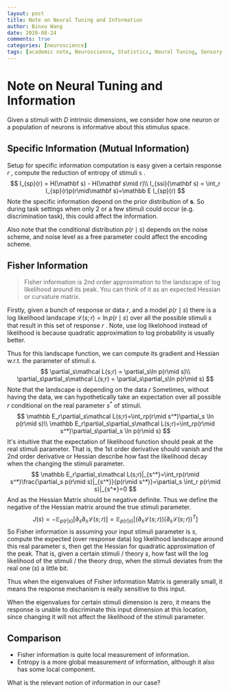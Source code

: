 ```yaml
---
layout: post
title: Note on Neural Tuning and Information
author: Binxu Wang
date: 2020-08-24
comments: true
categories: [neuroscience]
tags: [academic note, Neuroscience, Statistics, Neural Tuning, Sensory Neuroscience, Information Theory]
---
```


# Note on Neural Tuning and Information

Given a stimuli with $D$ intrinsic dimensions, we consider how one neuron or a population of neurons is informative about this stimulus space. 

## Specific Information (Mutual Information)

Setup for specific information computation is easy given a certain response  $r$ , compute the reduction of entropy of stimuli $\mathbb s$ . 
$$
I_{sp}(r) = H(\mathbf s) - H(\mathbf s\mid r)\\
I_{ssi}(\mathbf s) = \int_r I_{sp}(r)p(r\mid\mathbf s)=\mathbb E I_{sp}(r)
$$
Note the specific information depend on the prior distribution of $\mathbf s$. So during task settings when only 2 or a few stimuli could occur (e.g. discrimination task), this could affect the information. 

Also note that the conditional distribution $p(r\mid s)$ depends on the noise scheme, and noise level as a free parameter could affect the encoding scheme. 





## Fisher Information

> Fisher information is 2nd order approximation to the landscape of log likelihood around its peak. You can think of it as an expected Hessian or curvature matrix. 

Firstly, given a bunch of response or data $r$, and a model $p(r\mid s)$ there is a log likelihood landscape $\mathcal L(s;r)=\ln p(r\mid s)$ over all the possible stimuli $s$ that result in this set of response $r$ . Note, use log likelohood instead of likelihood is because quadratic approximation to log probability is usually better. 

Thus for this landscape function, we can compute its gradient and Hessian w.r.t. the parameter of stimuli $s$. 
$$
\partial_s\mathcal L(s;r) = \partial_s\ln p(r\mid s)\\
\partial_s\partial_s\mathcal L(s;r) = \partial_s\partial_s\ln p(r\mid s)
$$
Note that the landscape is depending on the data $r$ Sometimes, without having the data, we can hypothetically take an expectation over all possible $r$ conditional on the real parameter $s^*$ of stimuli. 
$$
\mathbb E_r\partial_s\mathcal L(s;r)=\int_rp(r\mid s^*)\partial_s \ln p(r\mid s)\\
\mathbb E_r\partial_s\partial_s\mathcal L(s;r)=\int_rp(r\mid s^*)\partial_s\partial_s \ln p(r\mid s)
$$
It's intuitive that the expectation of likelihood function should peak at the real stimuli parameter. That is, the 1st order derivative should vanish and the 2nd order derivative or Hessian describe how fast the likelihood decay when the changing the stimuli parameter. 
$$
\mathbb E_r\partial_s\mathcal L(s;r)|_{s^*}=\int_rp(r\mid s^*)\frac{\partial_s p(r\mid s)|_{s^*}}{p(r\mid s^*)}=\partial_s \int_r p(r\mid s)|_{s^*}=0
$$
And as the Hessian Matrix should be negative definite. Thus we define the negative of the Hessian matrix around the true stimuli parameter. 
$$
J(s)=-\mathbb E_{p(r|s)}[\partial_s\partial_s\mathcal L(s;r)]= \mathbb E_{p(r|s)}[(\partial_s\mathcal L(s;r))(\partial_s\mathcal L(s;r))^T]
$$
So Fisher information is assuming your input stimuli parameter is $s$, compute the expected (over response data) log likelihood landscape around this real parameter $s$, then get the Hessian for quadratic approximation of the peak. That is, given a certain stimuli / theory $s$, how fast will the log likelihood of the stimuli / the theory drop, when the stimuli  deviates from the real one ($s$) a little bit. 

Thus when the eigenvalues of Fisher information Matrix is generally small, it means the response mechanism is really sensitive to this input. 

When the eigenvalues for certain stimuli dimension is zero, it means the response is unable to discriminate this input dimension at this location, since changing it will not affect the likelihood of the stimuli parameter. 







## Comparison



* Fisher information is quite local measurement of information. 
* Entropy is a more global measurement of information, although it also has some local component. 



What is the relevant notion of information in our case? 











